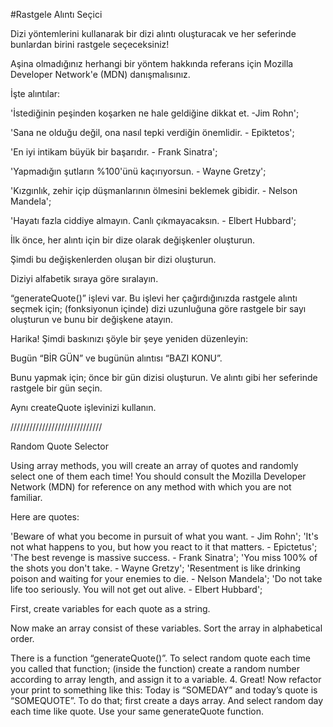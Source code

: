 #Rastgele Alıntı Seçici

Dizi yöntemlerini kullanarak bir dizi alıntı oluşturacak ve her seferinde bunlardan birini rastgele seçeceksiniz!

Aşina olmadığınız herhangi bir yöntem hakkında referans için Mozilla Developer Network'e (MDN) danışmalısınız.

İşte alıntılar:


'İstediğinin peşinden koşarken ne hale geldiğine dikkat et. -Jim Rohn';

'Sana ne olduğu değil, ona nasıl tepki verdiğin önemlidir. - Epiktetos';

'En iyi intikam büyük bir başarıdır. - Frank Sinatra';

'Yapmadığın şutların %100'ünü kaçırıyorsun. - Wayne Gretzy';

'Kızgınlık, zehir içip düşmanlarının ölmesini beklemek gibidir. - Nelson Mandela';

'Hayatı fazla ciddiye almayın. Canlı çıkmayacaksın. - Elbert Hubbard';


İlk önce, her alıntı için bir dize olarak değişkenler oluşturun.

Şimdi bu değişkenlerden oluşan bir dizi oluşturun.

Diziyi alfabetik sıraya göre sıralayın.

“generateQuote()” işlevi var. Bu işlevi her çağırdığınızda rastgele alıntı seçmek için; (fonksiyonun içinde) dizi uzunluğuna göre rastgele bir sayı oluşturun ve bunu bir değişkene atayın.

Harika! Şimdi baskınızı şöyle bir şeye yeniden düzenleyin:

Bugün “BİR GÜN” ve bugünün alıntısı “BAZI KONU”.

Bunu yapmak için; önce bir gün dizisi oluşturun. Ve alıntı gibi her seferinde rastgele bir gün seçin.

Aynı createQuote işlevinizi kullanın.

/////////////////////////////

Random Quote Selector


Using array methods, you will create an array of quotes and randomly select one of them each time!
You should consult the Mozilla Developer Network (MDN) for reference on any method with which you are not familiar.


Here are quotes:


'Beware of what you become in pursuit of what you want. - Jim Rohn';
'It\'s not what happens to you, but how you react to it that matters. - Epictetus';
'The best revenge is massive success. - Frank Sinatra';
'You miss 100% of the shots you don\'t take. - Wayne Gretzy';
'Resentment is like drinking poison and waiting for your enemies to die. - Nelson Mandela';
'Do not take life too seriously. You will not get out alive. - Elbert Hubbard';

First, create variables for each quote as a string.

Now make an array consist of these variables.
Sort the array in alphabetical order.

There is a function “generateQuote()”. To select random quote each time you called that function; (inside the function) create a random number according to array length, and assign it to a variable.
4.
Great! Now refactor your print to something like this:
Today is “SOMEDAY” and today’s quote is “SOMEQUOTE”.
To do that; first create a days array. And select random day each time like quote.
Use your same generateQuote function.
